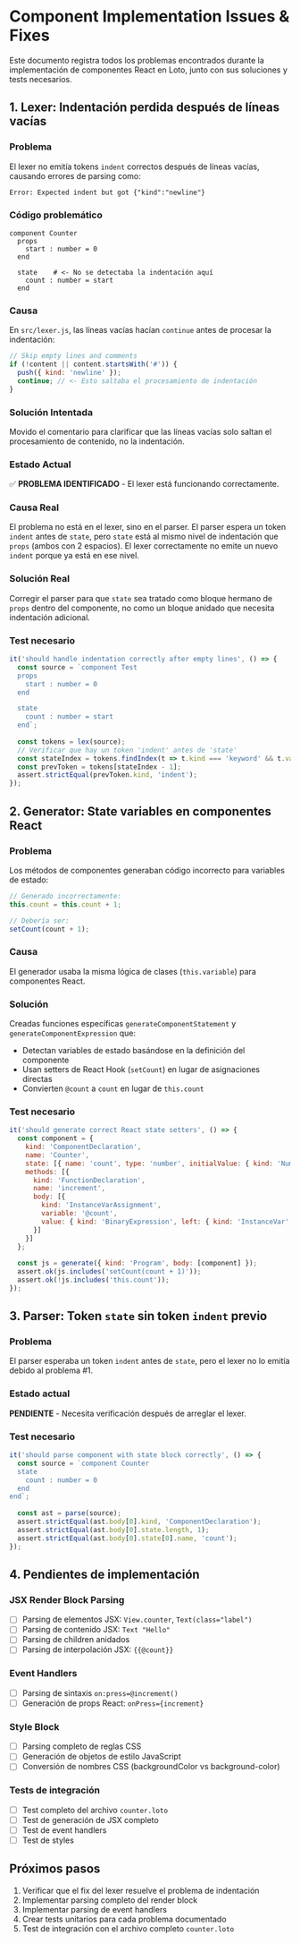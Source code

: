 # Component Implementation Issues & Fixes

Este documento registra todos los problemas encontrados durante la implementación de componentes React en Loto, junto con sus soluciones y tests necesarios.

## 1. Lexer: Indentación perdida después de líneas vacías

### Problema
El lexer no emitía tokens `indent` correctos después de líneas vacías, causando errores de parsing como:
```
Error: Expected indent but got {"kind":"newline"}
```

### Código problemático
```loto
component Counter
  props
    start : number = 0
  end

  state    # <- No se detectaba la indentación aquí
    count : number = start
  end
```

### Causa
En `src/lexer.js`, las líneas vacías hacían `continue` antes de procesar la indentación:
```javascript
// Skip empty lines and comments
if (!content || content.startsWith('#')) {
  push({ kind: 'newline' });
  continue; // <- Esto saltaba el procesamiento de indentación
}
```

### Solución Intentada
Movido el comentario para clarificar que las líneas vacías solo saltan el procesamiento de contenido, no la indentación.

### Estado Actual
✅ **PROBLEMA IDENTIFICADO** - El lexer está funcionando correctamente. 

### Causa Real
El problema no está en el lexer, sino en el parser. El parser espera un token `indent` antes de `state`, pero `state` está al mismo nivel de indentación que `props` (ambos con 2 espacios). El lexer correctamente no emite un nuevo `indent` porque ya está en ese nivel.

### Solución Real
Corregir el parser para que `state` sea tratado como bloque hermano de `props` dentro del componente, no como un bloque anidado que necesita indentación adicional.

### Test necesario
```javascript
it('should handle indentation correctly after empty lines', () => {
  const source = `component Test
  props
    start : number = 0
  end

  state
    count : number = start
  end`;
  
  const tokens = lex(source);
  // Verificar que hay un token 'indent' antes de 'state'
  const stateIndex = tokens.findIndex(t => t.kind === 'keyword' && t.value === 'state');
  const prevToken = tokens[stateIndex - 1];
  assert.strictEqual(prevToken.kind, 'indent');
});
```

## 2. Generator: State variables en componentes React

### Problema
Los métodos de componentes generaban código incorrecto para variables de estado:
```javascript
// Generado incorrectamente:
this.count = this.count + 1;

// Debería ser:
setCount(count + 1);
```

### Causa
El generador usaba la misma lógica de clases (`this.variable`) para componentes React.

### Solución
Creadas funciones específicas `generateComponentStatement` y `generateComponentExpression` que:
- Detectan variables de estado basándose en la definición del componente
- Usan setters de React Hook (`setCount`) en lugar de asignaciones directas
- Convierten `@count` a `count` en lugar de `this.count`

### Test necesario
```javascript
it('should generate correct React state setters', () => {
  const component = {
    kind: 'ComponentDeclaration',
    name: 'Counter',
    state: [{ name: 'count', type: 'number', initialValue: { kind: 'NumberLiteral', value: '0' } }],
    methods: [{
      kind: 'FunctionDeclaration',
      name: 'increment',
      body: [{
        kind: 'InstanceVarAssignment',
        variable: '@count',
        value: { kind: 'BinaryExpression', left: { kind: 'InstanceVar', name: '@count' }, operator: '+', right: { kind: 'NumberLiteral', value: '1' } }
      }]
    }]
  };
  
  const js = generate({ kind: 'Program', body: [component] });
  assert.ok(js.includes('setCount(count + 1)'));
  assert.ok(!js.includes('this.count'));
});
```

## 3. Parser: Token `state` sin token `indent` previo

### Problema
El parser esperaba un token `indent` antes de `state`, pero el lexer no lo emitía debido al problema #1.

### Estado actual
**PENDIENTE** - Necesita verificación después de arreglar el lexer.

### Test necesario
```javascript
it('should parse component with state block correctly', () => {
  const source = `component Counter
  state
    count : number = 0
  end
end`;
  
  const ast = parse(source);
  assert.strictEqual(ast.body[0].kind, 'ComponentDeclaration');
  assert.strictEqual(ast.body[0].state.length, 1);
  assert.strictEqual(ast.body[0].state[0].name, 'count');
});
```

## 4. Pendientes de implementación

### JSX Render Block Parsing
- [ ] Parsing de elementos JSX: `View.counter`, `Text(class="label")`
- [ ] Parsing de contenido JSX: `Text "Hello"`
- [ ] Parsing de children anidados
- [ ] Parsing de interpolación JSX: `{{@count}}`

### Event Handlers
- [ ] Parsing de sintaxis `on:press=@increment()`
- [ ] Generación de props React: `onPress={increment}`

### Style Block
- [ ] Parsing completo de reglas CSS
- [ ] Generación de objetos de estilo JavaScript
- [ ] Conversión de nombres CSS (backgroundColor vs background-color)

### Tests de integración
- [ ] Test completo del archivo `counter.loto`
- [ ] Test de generación de JSX completo
- [ ] Test de event handlers
- [ ] Test de styles

## Próximos pasos

1. Verificar que el fix del lexer resuelve el problema de indentación
2. Implementar parsing completo del render block
3. Implementar parsing de event handlers
4. Crear tests unitarios para cada problema documentado
5. Test de integración con el archivo completo `counter.loto`